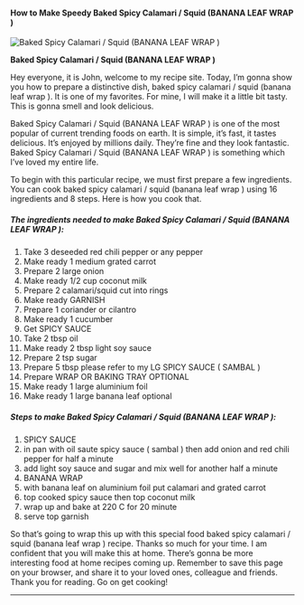             

#### How to Make Speedy Baked Spicy Calamari / Squid (BANANA LEAF WRAP )

![Baked Spicy Calamari / Squid  (BANANA LEAF WRAP )](https://img-global.cpcdn.com/recipes/6080635064025088/751x532cq70/baked-spicy-calamari-squid-banana-leaf-wrap-recipe-main-photo.jpg)

**Baked Spicy Calamari / Squid (BANANA LEAF WRAP )**

Hey everyone, it is John, welcome to my recipe site. Today, I’m gonna show you how to prepare a distinctive dish, baked spicy calamari / squid (banana leaf wrap ). It is one of my favorites. For mine, I will make it a little bit tasty. This is gonna smell and look delicious.

Baked Spicy Calamari / Squid (BANANA LEAF WRAP ) is one of the most popular of current trending foods on earth. It is simple, it’s fast, it tastes delicious. It’s enjoyed by millions daily. They’re fine and they look fantastic. Baked Spicy Calamari / Squid (BANANA LEAF WRAP ) is something which I’ve loved my entire life.

To begin with this particular recipe, we must first prepare a few ingredients. You can cook baked spicy calamari / squid (banana leaf wrap ) using 16 ingredients and 8 steps. Here is how you cook that.

##### The ingredients needed to make Baked Spicy Calamari / Squid (BANANA LEAF WRAP ):

1.  Take 3 deseeded red chili pepper or any pepper
2.  Make ready 1 medium grated carrot
3.  Prepare 2 large onion
4.  Make ready 1/2 cup coconut milk
5.  Prepare 2 calamari/squid cut into rings
6.  Make ready GARNISH
7.  Prepare 1 coriander or cilantro
8.  Make ready 1 cucumber
9.  Get SPICY SAUCE
10.  Take 2 tbsp oil
11.  Make ready 2 tbsp light soy sauce
12.  Prepare 2 tsp sugar
13.  Prepare 5 tbsp please refer to my LG SPICY SAUCE ( SAMBAL )
14.  Prepare WRAP OR BAKING TRAY OPTIONAL
15.  Make ready 1 large aluminium foil
16.  Make ready 1 large banana leaf optional

##### Steps to make Baked Spicy Calamari / Squid (BANANA LEAF WRAP ):

1.  SPICY SAUCE
2.  in pan with oil saute spicy sauce ( sambal ) then add onion and red chili pepper for half a minute
3.  add light soy sauce and sugar and mix well for another half a minute
4.  BANANA WRAP
5.  with banana leaf on aluminium foil put calamari and grated carrot
6.  top cooked spicy sauce then top coconut milk
7.  wrap up and bake at 220 C for 20 minute
8.  serve top garnish

So that’s going to wrap this up with this special food baked spicy calamari / squid (banana leaf wrap ) recipe. Thanks so much for your time. I am confident that you will make this at home. There’s gonna be more interesting food at home recipes coming up. Remember to save this page on your browser, and share it to your loved ones, colleague and friends. Thank you for reading. Go on get cooking!

* * *